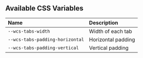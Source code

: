 ## Available CSS Variables

|   Name                           | Description           |
|:---------------------------------|:----------------------|
| `--wcs-tabs-width`               |  Width of each tab    |
| `--wcs-tabs-padding-horizontal`  |  Horizontal padding   |
| `--wcs-tabs-padding-vertical`    |  Vertical padding     |